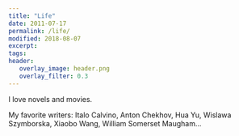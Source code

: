 ```yaml
---
title: "Life"
date: 2011-07-17
permalink: /life/
modified: 2018-08-07
excerpt:
tags:
header:
   overlay_image: header.png
   overlay_filter: 0.3
---
```


I love novels and movies. 


My favorite writers: Italo Calvino, Anton Chekhov, Hua Yu, Wislawa Szymborska, Xiaobo Wang, William Somerset Maugham...





